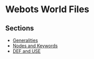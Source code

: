 # Webots World Files

## Sections
- [Generalities](reference/generalities.md)
- [Nodes and Keywords](reference/nodes-and-keywords.md)
- [DEF and USE](reference/def-and-use.md)
